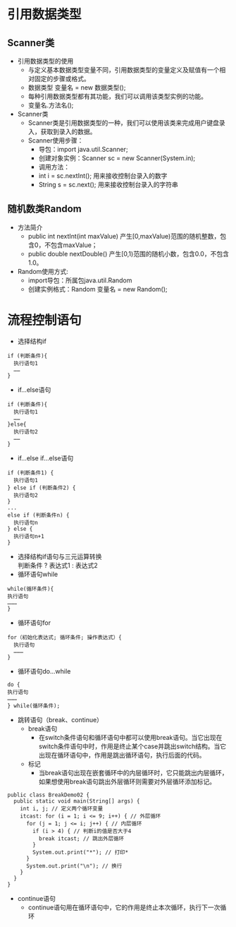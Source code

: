 # 引用数据类型
## Scanner类
  * 引用数据类型的使用
    + 与定义基本数据类型变量不同，引用数据类型的变量定义及赋值有一个相对固定的步骤或格式。
    + 数据类型  变量名  =  new 数据类型();
    + 每种引用数据类型都有其功能，我们可以调用该类型实例的功能。
    + 变量名.方法名();
  * Scanner类
    + Scanner类是引用数据类型的一种，我们可以使用该类来完成用户键盘录入，获取到录入的数据。
    + Scanner使用步骤：
      - 导包：import java.util.Scanner;
      - 创建对象实例：Scanner sc = new Scanner(System.in);
      - 调用方法：
      - int  i = sc.nextInt(); 用来接收控制台录入的数字
      - String s = sc.next(); 用来接收控制台录入的字符串
## 随机数类Random
  * 方法简介
    + public int nextInt(int maxValue)	产生[0,maxValue)范围的随机整数，包含0，不包含maxValue；
    + public double nextDouble()  产生[0,1)范围的随机小数，包含0.0，不包含1.0。
  * Random使用方式:
    + import导包：所属包java.util.Random  
    + 创建实例格式：Random 变量名 = new Random();
# 流程控制语句
  * 选择结构if  
  ```
  if (判断条件){
    执行语句1
    ……
  }
  ```  
  * if…else语句
  ```
  if (判断条件){
    执行语句1
    ……
  }else{
    执行语句2
    ……
  }
  ```  
  * if…else if…else语句  
  ```
  if (判断条件1) {
    执行语句1
  } else if (判断条件2) {
    执行语句2
  }
  ...
  else if (判断条件n) {
    执行语句n
  } else {
    执行语句n+1
  }
  ```  
  * 选择结构if语句与三元运算转换  
  判断条件 ? 表达式1 : 表达式2  
  * 循环语句while
  ```
  while(循环条件){
  执行语句
  ………
  }
  ``` 
  * 循环语句for
  ```
  for（初始化表达式; 循环条件; 操作表达式）{
    执行语句
    ………
  }
  ```  
  * 循环语句do…while
  ```
  do {
  执行语句
  ………
  } while(循环条件);
  ```  
  * 跳转语句（break、continue）
    + break语句
      - 在switch条件语句和循环语句中都可以使用break语句。当它出现在switch条件语句中时，作用是终止某个case并跳出switch结构。当它出现在循环语句中，作用是跳出循环语句，执行后面的代码。
    + 标记
      - 当break语句出现在嵌套循环中的内层循环时，它只能跳出内层循环，如果想使用break语句跳出外层循环则需要对外层循环添加标记。
  ```
  public class BreakDemo02 {
    public static void main(String[] args) {
      int i, j; // 定义两个循环变量
      itcast: for (i = 1; i <= 9; i++) { // 外层循环
        for (j = 1; j <= i; j++) { // 内层循环
          if (i > 4) { // 判断i的值是否大于4
            break itcast; // 跳出外层循环
          }
          System.out.print("*"); // 打印*
        }
        System.out.print("\n"); // 换行
      }
    }
  }
  ```  
  * continue语句
    + continue语句用在循环语句中，它的作用是终止本次循环，执行下一次循环
